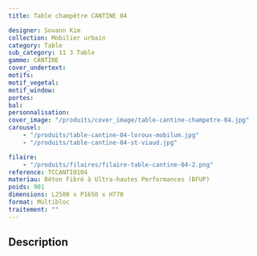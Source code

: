 ```yaml
---
title: Table champêtre CANTINE 04

designer: Sovann Kim
collection: Mobilier urbain
category: Table
sub_category: 11 3 Table
gamme: CANTINE
cover_undertext:
motifs:
motif_vegetal:
motif_window:
portes:
bal:
personnalisation:
cover_image: "/produits/cover_image/table-cantine-champetre-04.jpg"
carousel:
    - "/produits/table-cantine-04-loroux-mobilum.jpg"
    - "/produits/table-cantine-04-st-viaud.jpg"

filaire:
    - "/produits/filaires/filaire-table-cantine-04-2.png"
reference: TCCANTI0104
materiau: Béton Fibré à Ultra-hautes Performances (BFUP)
poids: 901
dimensions: L2500 x P1650 x H770
format: Multibloc
traitement: ""
---
```


## Description
